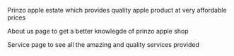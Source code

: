 Prinzo apple estate which provides quality apple product at very affordable prices

About us page to get a better knowlegde of prinzo apple shop

Service page to see all the amazing and quality services provided